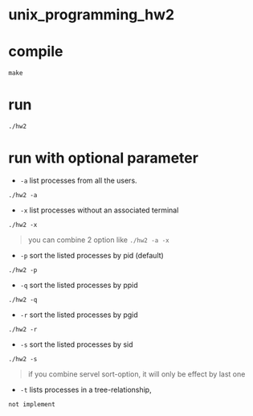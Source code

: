 # unix_programming_hw2

# compile
```
make
```

# run
```
./hw2
```

# run with optional parameter

- ```-a```
list processes from all the users.
```
./hw2 -a
```

- ```-x```
list processes without an associated terminal
```
./hw2 -x
```

> you can combine 2 option like ```./hw2 -a -x```

- ```-p```
sort the listed processes by pid (default)
```
./hw2 -p
```

- ```-q```
sort the listed processes by ppid
```
./hw2 -q
```

- ```-r```
sort the listed processes by pgid
```
./hw2 -r
```

- ```-s```
sort the listed processes by sid
```
./hw2 -s
```

> if you combine servel sort-option, it will only be effect by last one

- ```-t```
lists processes in a tree-relationship,
```
not implement
```
